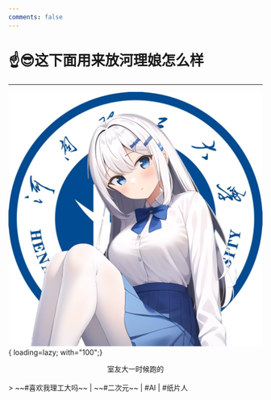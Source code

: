 ```yaml
---
comments: false
---
```


# ☝️😎这下面用来放河理娘怎么样

---

![HPUjiang](../assets/campus/HPUjiang.png){ loading=lazy; with="100";}

<center> 室友大一时候跑的 </center>

<br>
>  ~~#喜欢我理工大吗~~ | ~~#二次元~~ | #AI | #纸片人

